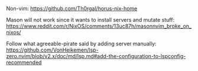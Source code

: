 

Non-vim:
https://github.com/Th0rgal/horus-nix-home


Mason will not work since it wants to install servers and mutate stuff:
https://www.reddit.com/r/NixOS/comments/13uc87h/masonnvim_broke_on_nixos/

Follow what agreeable-pirate said by adding server manually:
https://github.com/VonHeikemen/lsp-zero.nvim/blob/v2.x/doc/md/lsp.md#add-the-configuration-to-lspconfig-recommended

